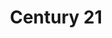 ---
ee_id: na
site: '1'
type: '5'
title: Century 21
url: Century-21
year: '2021'
venue: Greene Naftali Gallery, New York, NY
pitch: 'First show in NYC in a trollion years! Wz online and offiline. '
ps:
imgs: c21-2021-03-web-za--Wdl7.jpg,c21-2021-03-web-za--RoMy.jpg,c21-2021-03-web-za--Q0iv.jpg,c21-2021-03-web-za--PkPx.jpg,c21-2021-03-web-za--OGfR.jpg,c21-2021-03-web-za--NITs.jpg,c21-2021-03-web-za--NiTo.jpg,c21-2021-03-web-za--lWNZ.jpg,c21-2021-03-web-za--LM4f.jpg,c21-2021-03-web-za--KXYX.jpg,c21-2021-03-web-za--Kfcm.jpg,c21-2021-03-web-za--DLFF.jpg,c21-2021-03-web-za--d6cT.jpg
things:
layout: shows
---